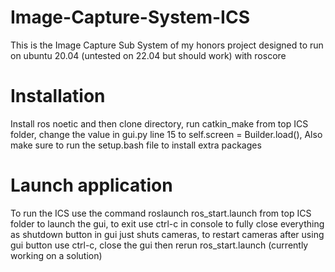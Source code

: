 # Image-Capture-System-ICS
This is the Image Capture Sub System of my honors project designed to run on ubuntu 20.04 (untested on 22.04 but should work) with roscore

# Installation 
Install ros noetic and then clone directory, run catkin_make from top ICS folder, change the value in gui.py line 15 to 
self.screen = Builder.load(<location of gui.kv on your machine>), Also make sure to run the setup.bash file to install extra packages

# Launch application 
To run the ICS use the command roslaunch ros_start.launch from top ICS folder to launch the gui, to exit use ctrl-c in console to fully close everything as shutdown button
in gui just shuts cameras, to restart cameras after using gui button use ctrl-c, close the gui then rerun ros_start.launch (currently working on a solution) 

